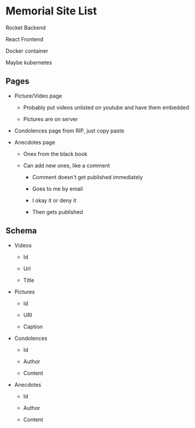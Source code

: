 # Memorial Site List

Rocket Backend

React Frontend

Docker container

Maybe kubernetes

## Pages

* Picture/Video page
  
  * Probably put videos unlisted on youtube and have them embedded
  
  * Pictures are on server

* Condolences page from RIP, just copy paste

* Anecdotes page
  
  * Ones from the black book
  
  * Can add new ones, like a comment
    
    * Comment doesn't get published immediately
    
    * Goes to me by email
    
    * I okay it or deny it
    
    * Then gets published



## Schema

* Videos
  
  * Id
  
  * Url
  
  * Title

* Pictures
  
  * Id
  
  * URI
  
  * Caption

* Condolences
  
  * Id
  
  * Author
  
  * Content

* Anecdotes
  
  * Id
  
  * Author
  
  * Content
